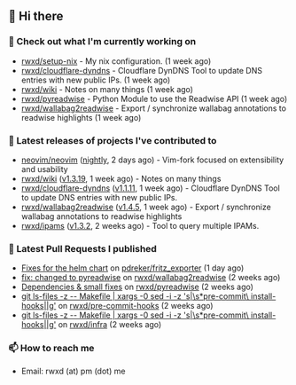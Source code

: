 ## 👋 Hi there

### 👷 Check out what I'm currently working on


- [rwxd/setup-nix](https://github.com/rwxd/setup-nix) - My nix configuration. (1 week ago)
- [rwxd/cloudflare-dyndns](https://github.com/rwxd/cloudflare-dyndns) - Cloudflare DynDNS Tool to update DNS entries with new public IPs. (1 week ago)
- [rwxd/wiki](https://github.com/rwxd/wiki) - Notes on many things (1 week ago)
- [rwxd/pyreadwise](https://github.com/rwxd/pyreadwise) - Python Module to use the Readwise API (1 week ago)
- [rwxd/wallabag2readwise](https://github.com/rwxd/wallabag2readwise) - Export / synchronize wallabag annotations to readwise highlights (1 week ago)

### 🔭 Latest releases of projects I've contributed to


- [neovim/neovim](https://github.com/neovim/neovim) ([nightly](https://github.com/neovim/neovim/releases/tag/nightly), 2 days ago) - Vim-fork focused on extensibility and usability
- [rwxd/wiki](https://github.com/rwxd/wiki) ([v1.3.19](https://github.com/rwxd/wiki/releases/tag/v1.3.19), 1 week ago) - Notes on many things
- [rwxd/cloudflare-dyndns](https://github.com/rwxd/cloudflare-dyndns) ([v1.1.11](https://github.com/rwxd/cloudflare-dyndns/releases/tag/v1.1.11), 1 week ago) - Cloudflare DynDNS Tool to update DNS entries with new public IPs.
- [rwxd/wallabag2readwise](https://github.com/rwxd/wallabag2readwise) ([v1.4.5](https://github.com/rwxd/wallabag2readwise/releases/tag/v1.4.5), 1 week ago) - Export / synchronize wallabag annotations to readwise highlights
- [rwxd/ipams](https://github.com/rwxd/ipams) ([v1.3.2](https://github.com/rwxd/ipams/releases/tag/v1.3.2), 2 weeks ago) - Tool to query multiple IPAMs.

### 🔨 Latest Pull Requests I published


- [Fixes for the helm chart](https://github.com/pdreker/fritz_exporter/pull/169) on [pdreker/fritz_exporter](https://github.com/pdreker/fritz_exporter) (1 day ago)
- [fix: changed to pyreadwise](https://github.com/rwxd/wallabag2readwise/pull/47) on [rwxd/wallabag2readwise](https://github.com/rwxd/wallabag2readwise) (2 weeks ago)
- [Dependencies &amp; small fixes](https://github.com/rwxd/pyreadwise/pull/13) on [rwxd/pyreadwise](https://github.com/rwxd/pyreadwise) (2 weeks ago)
- [git ls-files -z -- Makefile | xargs -0 sed -i -z &#39;s|\s*pre-commit\ install-hooks||g&#39;](https://github.com/rwxd/pre-commit-hooks/pull/15) on [rwxd/pre-commit-hooks](https://github.com/rwxd/pre-commit-hooks) (2 weeks ago)
- [git ls-files -z -- Makefile | xargs -0 sed -i -z &#39;s|\s*pre-commit\ install-hooks||g&#39;](https://github.com/rwxd/infra/pull/78) on [rwxd/infra](https://github.com/rwxd/infra) (2 weeks ago)

### 📫 How to reach me

- Email: rwxd (at) pm (dot) me
